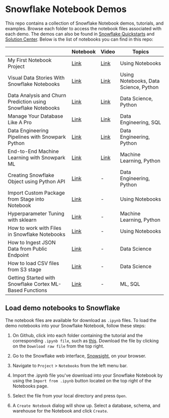 # Snowflake Notebook Demos

This repo contains a collection of Snowflake Notebook demos, tutorials, and examples. Browse each folder to access the notebook files associated with each demo. The demos can also be found in [Snowflake Quickstarts](https://quickstarts.snowflake.com/) and [Solution Center](https://developers.snowflake.com/solutions/). Below is the list of notebooks you can find in this repo:


|  | Notebook | Video | Topics |
|---|---|---|---|
| My First Notebook Project | [Link](https://github.com/Snowflake-Labs/snowflake-demo-notebooks/blob/main/My%20First%20Notebook%20Project/My%20First%20Notebook%20Project.ipynb) | [Link](https://www.youtube.com/watch?v=tpg35YgA9Gk) | Using Notebooks |
| Visual Data Stories With Snowflake Notebooks | [Link](https://github.com/Snowflake-Labs/snowflake-demo-notebooks/blob/main/Visual%20Data%20Stories%20with%20Snowflake%20Notebooks/Visual%20Data%20Stories%20with%20Snowflake%20Notebooks.ipynb) | [Link](https://www.youtube.com/watch?v=WJUNTudCsYM) | Using Notebooks, Data Science, Python |
| Data Analysis and Churn Prediction using Snowflake Notebooks | [Link](https://github.com/Snowflake-Labs/snowflake-demo-notebooks/blob/main/Telco%20Churn%20Data%20Analysis/Telco%20Churn%20Data%20Analysis.ipynb) | [Link](https://www.youtube.com/watch?v=eqb5RdmpW8c) | Data Science, Python |
| Manage Your Database Like A Pro | [Link](https://github.com/Snowflake-Labs/snowflake-demo-notebooks/blob/main/Manage%20Your%20Database%20Like%20A%20Pro/Manage%20Your%20Database%20Like%20A%20Pro.ipynb) | [Link](https://www.youtube.com/watch?v=Dj8aAoEOfrw) | Data Engineering, SQL |
| Data Engineering Pipelines with Snowpark Python | [Link](https://github.com/Snowflake-Labs/snowflake-demo-notebooks/blob/main/Data%20Engineering%20Pipelines%20with%20Snowpark%20Python/Data%20Engineering%20Pipelines%20with%20Snowpark%20Python.ipynb) | [Link](https://www.youtube.com/watch?v=mpstEt0fU8U) | Data Engineering, Python |
| End-to-End Machine Learning with Snowpark ML | [Link](https://github.com/Snowflake-Labs/snowflake-demo-notebooks/tree/main/End-to-End%20Machine%20Learning%20with%20Snowpark%20ML) | [Link](https://www.youtube.com/watch?v=LeSGBW0YoLg) | Machine Learning, Python |
| Creating Snowflake Object using Python API | [Link](https://github.com/Snowflake-Labs/snowflake-demo-notebooks/blob/main/Creating%20Snowflake%20Object%20using%20Python%20API/Creating%20Snowflake%20Object%20using%20Python%20API.ipynb) | - | Data Engineering, Python |
| Import Custom Package from Stage into Notebook | [Link](https://github.com/Snowflake-Labs/snowflake-demo-notebooks/blob/main/Import%20Package%20from%20Stage/Import%20Package%20from%20Stage.ipynb) | - | Using Notebooks |
| Hyperparameter Tuning with sklearn | [Link](https://github.com/Snowflake-Labs/snowflake-demo-notebooks/blob/main/Hyperparameter%20Tuning%20with%20sklearn/Hyperparameter%20Tuning%20with%20sklearn.ipynb) | - | Machine Learning, Python |
| How to work with Files in Snowflake Notebooks | [Link](https://github.com/Snowflake-Labs/snowflake-demo-notebooks/blob/main/Working%20with%20Files/Working%20with%20Files.ipynb) | - | Using Notebooks |
| How to Ingest JSON Data from Public Endpoint | [Link](https://github.com/Snowflake-Labs/snowflake-demo-notebooks/blob/main/Ingest%20Public%20JSON/Ingest%20Public%20JSON.ipynb) | - | Data Science |
| How to load CSV files from S3 stage | [Link](https://github.com/Snowflake-Labs/snowflake-demo-notebooks/blob/main/Load%20CSV%20from%20S3/Load%20CSV%20from%20S3.ipynb) | - | Data Science |
| Getting Started with Snowflake Cortex ML-Based Functions | [Link](https://github.com/Snowflake-Labs/snowflake-demo-notebooks/blob/main/Getting%20Started%20with%20Snowflake%20Cortex%20ML-Based%20Functions/Getting%20Started%20with%20Snowflake%20Cortex%20ML-Based%20Functions.ipynb) | - | ML, SQL |

## Load demo notebooks to Snowflake

The notebook files are available for download as `.ipynb` files. To load the demo notebooks into your Snowflake Notebook, follow these steps: 

1. On Github, click into each folder containing the tutorial and the corresponding `.ipynb file`, such as [this](https://github.com/Snowflake-Labs/notebook-demo/blob/main/My%20First%20Notebook%20Project/My%20First%20Notebook%20Project.ipynb). Download the file by clicking on the `Download raw file` from the top right.

2. Go to the Snowflake web interface, [Snowsight](https://app.snowflake.com), on your browser.

3. Navigate to `Project` > `Notebooks` from the left menu bar. 

3. Import the .ipynb file you've download into your Snowflake Notebook by using the `Import from .ipynb` button located on the top right of the Notebooks page.

4. Select the file from your local directory and press `Open`.

5. A `Create Notebook` dialog will show up. Select a database, schema, and warehouse for the Notebook and click `Create`.